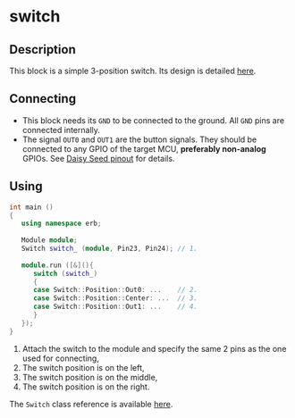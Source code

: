 # switch

## Description

This block is a simple 3-position switch.
Its design is detailed [here](./documentation/design.md).


## Connecting

- This block needs its `GND` to be connected to the ground. All `GND` pins are connected
   internally.
- The signal `OUT0` and `OUT1` are the button signals. They should be connected to any GPIO of the
   target MCU, **preferably non-analog** GPIOs. See [Daisy Seed pinout](https://images.squarespace-cdn.com/content/v1/58d03fdc1b10e3bf442567b8/1591827747342-HCXMM2NNR26SP5F4U2CJ/ke17ZwdGBToddI8pDm48kN5PbQBGNYbW-5Hm1pf8hRF7gQa3H78H3Y0txjaiv_0fDoOvxcdMmMKkDsyUqMSsMWxHk725yiiHCCLfrh8O1z4YTzHvnKhyp6Da-NYroOW3ZGjoBKy3azqku80C789l0kLp48N9LluBiCpBrPZntaz462IffsVrAff3VJkwKncM1HZuDnV98dfxM9yHlqFkUQ/DaisyPinoutRev4%404x.png?format=500w) for details.


## Using

```c++
int main ()
{
   using namespace erb;
   
   Module module;
   Switch switch_ (module, Pin23, Pin24); // 1.
   
   module.run ([&](){
      switch (switch_)
      {
      case Switch::Position::Out0: ...    // 2.
      case Switch::Position::Center: ...  // 3.
      case Switch::Position::Out1: ...    // 4.
      }
   });
}
```

1. Attach the switch to the module and specify the same 2 pins as the one used for connecting,
2. The switch position is on the left,
3. The switch position is on the middle,
4. The switch position is on the right.

The `Switch` class reference is available [here](./documentation/reference.md).
